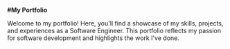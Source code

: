 **#My Portfolio**

Welcome to my portfolio! Here, you'll find a showcase of my skills, projects, and experiences as a Software Engineer. 
This portfolio reflects my passion for software development and highlights the work I've done.
